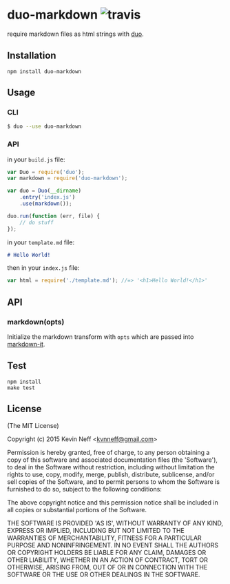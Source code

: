
# duo-markdown ![travis](https://travis-ci.org/kvnneff/duo-markdown.svg)

require markdown files as html strings with [duo](https://github.com/duojs/duo).

## Installation

```
npm install duo-markdown
```

## Usage

### CLI

```sh
$ duo --use duo-markdown
```

### API

in your `build.js` file:
```js
var Duo = require('duo');
var markdown = require('duo-markdown');

var duo = Duo(__dirname)
    .entry('index.js')
    .use(markdown());

duo.run(function (err, file) {
    // do stuff
});
```

in your `template.md` file:

```md
# Hello World!
```

then in your `index.js` file:

```js
var html = require('./template.md'); //=> '<h1>Hello World!</h1>'

```

## API

### markdown(opts)

Initialize the markdown transform with `opts` which are passed into [markdown-it](https://markdown-it.github.io/markdown-it/).

## Test

```
npm install
make test
```

## License

(The MIT License)

Copyright (c) 2015 Kevin Neff &lt;kvnneff@gmail.com&gt;

Permission is hereby granted, free of charge, to any person obtaining
a copy of this software and associated documentation files (the
'Software'), to deal in the Software without restriction, including
without limitation the rights to use, copy, modify, merge, publish,
distribute, sublicense, and/or sell copies of the Software, and to
permit persons to whom the Software is furnished to do so, subject to
the following conditions:

The above copyright notice and this permission notice shall be
included in all copies or substantial portions of the Software.

THE SOFTWARE IS PROVIDED 'AS IS', WITHOUT WARRANTY OF ANY KIND,
EXPRESS OR IMPLIED, INCLUDING BUT NOT LIMITED TO THE WARRANTIES OF
MERCHANTABILITY, FITNESS FOR A PARTICULAR PURPOSE AND NONINFRINGEMENT.
IN NO EVENT SHALL THE AUTHORS OR COPYRIGHT HOLDERS BE LIABLE FOR ANY
CLAIM, DAMAGES OR OTHER LIABILITY, WHETHER IN AN ACTION OF CONTRACT,
TORT OR OTHERWISE, ARISING FROM, OUT OF OR IN CONNECTION WITH THE
SOFTWARE OR THE USE OR OTHER DEALINGS IN THE SOFTWARE.
